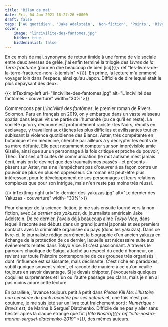 ```yaml
---
title: 'Bilan de mai'
date: Fri, 04 Jun 2021 16:27:26 +0000
draft: false
tags: ['Au quotidien', 'Jake Adelstein', 'Non-fiction', 'Points', 'Rivers Solomon', "J'ai lu", 'SFFF']
cover: 
    image: "lincivilite-des-fantomes.jpg"
    hidden: true
    hiddeninlist: false
---
```


En ce mois de mai, synonyme de retour timide à une forme de vie sociale entre deux averses de grêle, j'ai enfin terminé la trilogie des _Livres de la Terre fracturée_ (pour en dire beaucoup de bien [ici]({{< ref "les-livres-de-la-terre-fracturee-nora-k-jemisin" >}})). En prime, la lecture m'a emmené voyager loin dans l'espace, ainsi qu'au Japon. Difficile de dire lequel était le plus dépaysant des deux.

{{< inTextImg-left url="lincivilite-des-fantomes.jpg" alt="L'incivilité des fantômes - couverture" width="30%">}} 

Commençons par _L'incivilité des fantômes_, le premier roman de Rivers Solomon. Paru en français en 2019, on y embarque dans un vaste vaisseau spatial dans lequel vit une partie de l'humanité (ou ce qu'il en reste). La société qu'on y découvre est profondément raciste : les Noirs, réduits en esclavage, y travaillent aux tâches les plus difficiles et avilissantes tout en subissant la violence quotidienne des Blancs. Aster, très compétente en botanique et en médecine, cherche par ailleurs à y décrypter les écrits de sa mère défunte. Elle peut notamment compter sur son imprévisible amie Giselle, ainsi que sur un personnage à la fois critique et proche du pouvoir, Théo. Tant ses difficultés de communication (le mot autisme n'est jamais écrit, mais on le devine) que des traumatismes passés - et présents - pèsent sur Aster, mais ne l'empêchent pas d'oeuvrer à sa façon contre un pouvoir de plus en plus en oppresseur. Ce roman est peut-être plus intéressant pour le développement de ses personnages et leurs relations complexes que pour son intrigue, mais n'en reste pas moins très réussi.

{{< inTextImg-right url="le-dernier-des-yakuzas.jpg" alt="Le dernier des Yakuzas - couverture" width="30%">}} 

Pour changer de la science-fiction, je me suis ensuite tourné vers la non-fiction, avec _Le dernier des yakuzas_, du journaliste américain Jake Adelstein. De ce dernier, j'avais déjà beaucoup aimé _Tokyo Vice_, dans lequel il raconte ses débuts dans un grand journal japonais et ses premiers contacts avec la criminalité organisée du pays (donc les yakuzas). Dans ce livre-ci, le journaliste rédige carrément la biographie d'un ancien yakuza en échange de la protection de ce dernier, laquelle est nécessaire suite aux événements relatés dans Tokyo Vice. Et c'est passionnant. A travers le parcours chaotique de Saigo, attaché au respect du code d'honneur, on revient sur toute l'histoire contemporaine de ces groupes très organisés dont l'influence est saisissante, mais déclinante. C'est riche en paradoxes, subtil quoique souvent violent, et raconté de manière à ce qu'on veuille toujours en savoir davantage. Si je devais chipoter, j'évoquerais quelques coquilles surprenantes et l'un ou l'autre passage peu clairs, mais je n'en ai pas moins adoré cette lecture.

En parallèle, j'avance toujours petit à petit dans _Please Kill Me: L'histoire non censurée du punk racontée par ses acteurs_ et, une fois n'est pas coutume, je me suis jeté sur un livre tout fraichement sorti : _Numérique : Brevis est_, de Marina & Sergueï Diatchenko. Difficile de ne pas y aller sans hésiter après la claque étrange que fut _[Vita Nostra]({{< ref "vita-nostra-marina-serguei-diatchenko-2019" >}})_, des mêmes auteurs.